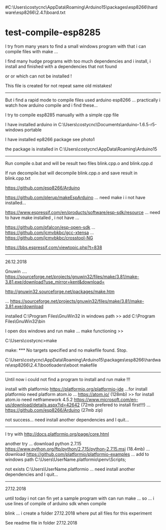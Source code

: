 #C:\Users\costycnc\AppData\Roaming\Arduino15\packages\esp8266\hardware\esp8266\2.4.1\board.txt

# test-compile-esp8285

I try from many years to find a small windows program with that i can compile files with make ...

I find many hudge programs with too much dependencies and i install, i install and finished with a dependencies that not found

or or which can not be installed !

This file is created for not repeat same old mistakes!

---------------------------------------------------------------------------

But i find a rapid mode to compile files used arduino esp8266 ... practically i watch how arduino compile and i find these...

I try to compile esp8285 manually with a simple cpp file 

I have installed arduino in C:\Users\costycnc\Documents\arduino-1.6.5-r5-windows portable

I have installed ep8266 package see photo1

the package is installed in C:\Users\costycnc\AppData\Roaming\Arduino15

__________________________________________________________________________

Run compile o.bat and will be result two files blink.cpp.o and blink.cpp.d

If run decompile.bat will decompile blink.cpp.o and save result in blink.cpp.txt

https://github.com/esp8266/Arduino

https://github.com/plerup/makeEspArduino ... need make i i not have installed...

https://www.espressif.com/en/products/software/esp-sdk/resource ... need to have make installed , i not have ...

https://github.com/pfalcon/esp-open-sdk ... https://github.com/jcmvbkbc/gcc-xtensa ... https://github.com/jcmvbkbc/crosstool-NG

https://bbs.espressif.com/viewtopic.php?t=838

-------------------------------------------------------------------------------------------

26.12.2018

Gnuwin   .... https://sourceforge.net/projects/gnuwin32/files/make/3.81/make-3.81.exe/download?use_mirror=kent&download=

http://gnuwin32.sourceforge.net/packages/make.htm 

... https://sourceforge.net/projects/gnuwin32/files/make/3.81/make-3.81.exe/download

installed C:\Program Files\GnuWin32    in windows path >> add C:\Program Files\GnuWin32\bin

I open dos windows and run make ... make functioning >>  

C:\Users\costycnc>make

make: *** No targets specified and no makefile found.  Stop.

C:\Users\costycnc\AppData\Roaming\Arduino15\packages\esp8266\hardware\esp8266\2.4.1\bootloaders\eboot  makefile



---------------------------------------------------------------------------------------------------------------

Until now i could not find a program to install and run make !!!

install with platformio https://platformio.org/platformio-ide ...for install platformio need platform atom.io ... https://atom.io/ (128mb) >> for install atom.io need netframework 4.5.2 https://www.microsoft.com/en-us/download/details.aspx?id=42642 (72mb prefered to install first!!!) ... https://github.com/esp8266/Arduino (27mb zip)

not success... need install another dependencies and I quit...

-------------------------------------------------------------------------------------------------------------------------------

I try with http://docs.platformio.org/page/core.html

another try ... download python 2.7.15 https://www.python.org/ftp/python/2.7.15/python-2.7.15.msi (18.4mb) ... 
download https://github.com/platformio/platformio-examples ... add to windows path C:\Users\UserName\.platformio\penv\Scripts;

not exists C:\Users\UserName\.platformio  ... need install another dependencies and I quit...

------------------------------------------------------------------------------------------------------------------------------

27.12.2018

until today i not can fin yet a sample program with can run make ... so ... i use lines of compile of arduino sdk when compile

blink ... i create a folder 27.12.2018 where put all files for this experiment

See readme file in folder 27.12.2018








